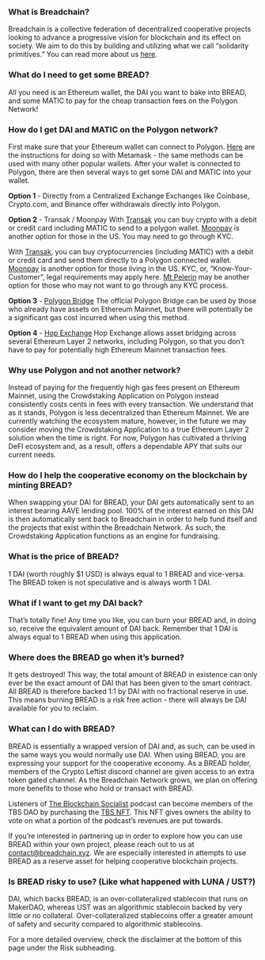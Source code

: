 ### What is Breadchain?

Breadchain is a collective federation of decentralized cooperative projects looking to advance a progressive vision for blockchain and its effect on society. We aim to do this by building and utilizing what we call “solidarity primitives.” You can read more about us [here](https://breadchain.mirror.xyz/).

### What do I need to get some BREAD?

All you need is an Ethereum wallet, the DAI you want to bake into BREAD, and some MATIC to pay for the cheap transaction fees on the Polygon Network! 

### How do I get DAI and MATIC on the Polygon network?

First make sure that your Ethereum wallet can connect to Polygon. [Here](https://docs.polygon.technology/docs/develop/metamask/config-polygon-on-metamask/) are the instructions for doing so with Metamask -  the same methods can be used with many other popular wallets. After your wallet is connected to Polygon, there are then several ways to get some DAI and MATIC into your wallet.

**Option 1** - Directly from a Centralized Exchange
Exchanges like Coinbase, Crypto.com, and Binance offer withdrawals directly into Polygon.

**Option 2** - Transak / Moonpay
With [Transak](https://transak.com/) you can buy crypto with a debit or credit card including MATIC to send to a polygon wallet. [Moonpay](https://www.moonpay.com/buy/matic) is another option for those in the US. You may need to go through KYC.


With [Transak](https://transak.com/), you can buy cryptocurrencies (including MATIC) with a debit or credit card and send them  directly to a Polygon connected wallet. [Moonpay](https://www.moonpay.com/buy/matic) is another option for those living in the US. KYC, or, “Know-Your-Customer”, legal requirements may apply here. [Mt Pelerin](http://mtpelerin.com/es/join?rfr=6T5E7LV5) may be another option for those who may not want to go through any KYC process.


**Option 3** - [Polygon Bridge](https://wallet.polygon.technology/polygon/bridge/deposit)
The official Polygon Bridge can be used by those who already have assets on Ethereum Mainnet, but there will potentially be a significant gas cost incurred when using this method.

**Option 4** - [Hop Exchange](https://hop.exchange/)
Hop Exchange allows asset bridging across several Ethereum Layer 2 networks, including Polygon, so that you don’t have to pay for potentially high Ethereum Mainnet transaction fees.

### Why use Polygon and not another network?

Instead of paying for the frequently high gas fees present on Ethereum Mainnet, using the Crowdstaking Application on Polygon instead consistently costs cents in fees with every transaction. We understand that as it stands, Polygon is less decentralized than Ethereum Mainnet. We are currently watching the ecosystem mature, however, in the future we may consider moving the Crowdstaking Application to a true Ethereum Layer 2 solution when the time is right. For now, Polygon has cultivated a thriving DeFI ecosystem and, as a result, offers a dependable APY that suits our current needs.

### How do I help the cooperative economy on the blockchain by minting BREAD?

When swapping your DAI for BREAD, your DAI gets automatically sent to an interest bearing AAVE lending pool. 100% of the interest earned on this DAI is then automatically sent back to Breadchain in order to help fund itself and the projects that exist within the Breadchain Network.  As such, the Crowdstaking Application functions as an engine for fundraising.

### What is the price of BREAD?

1 DAI (worth roughly $1 USD) is always equal to 1 BREAD and vice-versa. The BREAD token is not speculative and is always worth 1 DAI. 

### What if I want to get my DAI back?

That’s totally fine! Any time you like, you can burn your BREAD and, in doing so, receive the equivalent amount of DAI back. Remember that 1 DAI is always equal to 1 BREAD when using this application.

### Where does the BREAD go when it’s burned?

It gets destroyed! This way, the total amount of BREAD in existence can only ever be the exact amount of DAI that has been given to the smart contract. All BREAD is therefore backed 1:1 by DAI with no fractional reserve in use. This means burning BREAD is a risk free action - there will always be DAI available for you to reclaim.

### What can I do with BREAD?

BREAD is essentially a wrapped version of DAI and, as such, can be used in the same ways you would normally use DAI. When using BREAD, you are expressing your support for the cooperative economy. As a BREAD holder, members of the Crypto Leftist discord channel  are given access to an extra token gated channel. As the Breadchain Network grows, we plan on offering more benefits to those who hold or transact with BREAD.

Listeners of [The Blockchain Socialist](https://theblockchainsocialist.com/) podcast can become members of the TBS DAO by purchasing the [TBS NFT](https://theblockchainsocialist.com/membership/). This NFT gives owners the ability to vote on what a portion of the podcast’s revenues are put towards. 

If you’re interested in partnering up in order to explore how you can use BREAD within your own project, please reach out to us at contact@breadchain.xyz. We are especially interested in attempts to use BREAD as a reserve asset for helping cooperative blockchain projects.

### Is BREAD risky to use? (Like what happened with LUNA / UST?)

DAI, which backs BREAD, is an over-collateralized stablecoin that runs on MakerDAO, whereas UST was an algorithmic stablecoin backed by very little or no collateral. Over-collateralized stablecoins offer a greater amount of safety and security compared to algorithmic stablecoins.

For a more detailed overview, check the disclaimer at the bottom of this page under the Risk subheading.
